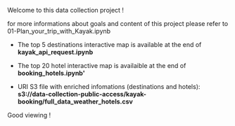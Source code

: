 Welcome to this data collection project ! 

for more informations about goals and content of this project please refer to 01-Plan_your_trip_with_Kayak.ipynb


- The top 5 destinations interactive map is available at the end of **kayak_api_request.ipynb**

- The top 20 hotel interactive map is availaible at the end of **booking_hotels.ipynb'**

- URI S3 file with enriched infomations (destinations and hotels): **s3://data-collection-public-access/kayak-booking/full_data_weather_hotels.csv**



Good viewing !
